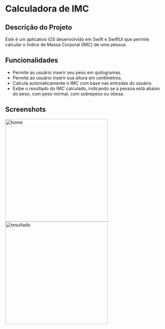 # Calculadora de IMC

## Descrição do Projeto

Este é um aplicativo iOS desenvolvido em Swift e SwiftUI que permite calcular o Índice de Massa Corporal (IMC) de uma pessoa.

## Funcionalidades

- Permite ao usuário inserir seu peso em quilogramas.
- Permite ao usuário inserir sua altura em centímetros.
- Calcula automaticamente o IMC com base nas entradas do usuário.
- Exibe o resultado do IMC calculado, indicando se a pessoa está abaixo do peso, com peso normal, com sobrepeso ou obesa.

## Screenshots
<img width="327" alt="home" src="https://github.com/DevCapu/imc-calculadora-swift/assets/19232807/7dd10933-9461-4599-9133-f429f23e5cfc">
<img width="327" alt="resultado" src="https://github.com/DevCapu/imc-calculadora-swift/assets/19232807/bb0d8262-aa6c-4c56-af48-6f187168ee9e">
